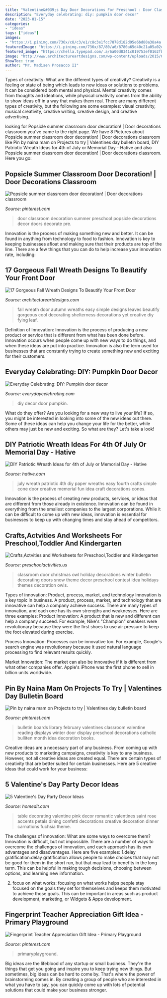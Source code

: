 ```yaml
---
title: "Valentine&#039;s Day Door Decorations For Preschool : Door Classroom Decoration Summer Preschool Popsicle Decorations Decor Doors Decorate Pre"
description: "Everyday celebrating: diy: pumpkin door decor"
date: "2023-01-15"
categories:
- "ideas"
tags: ["ideas"]
images:
- "https://i.pinimg.com/736x/c8/c3/e1/c8c3e1fcc7878d182d95e6bd80a38a4a.jpg"
featuredImage: "https://i.pinimg.com/736x/87/80/a6/8780a65d40c21a05a02c47db1778755e.jpg"
featured_image: "https://chella.typepad.com/.a/6a00d8341c019753ef0162fbc47019970d-600wi"
image: "http://www.architectureartdesigns.com/wp-content/uploads/2015/08/648-630x945.jpg"
ShowToc: true
author: "Mr. Madisen Prosacco II"
---
```



Types of creativity: What are the different types of creativity?
Creativity is a feeling or state of being which leads to new ideas or solutions to problems. It can be considered both mental and physical. Mental creativity comes from thoughts and ideations, while physical creativity comes from the ability to show ideas off in a way that makes them real. There are many different types of creativity, but the following are some examples: visual creativity, musical creativity, creative writing, creative design, and creative advertising.

	

		
looking for Popsicle summer classroom door decoration! | Door decorations classroom you've came to the right page. We have 8 Pictures about Popsicle summer classroom door decoration! | Door decorations classroom like Pin by naina mam on Projects to try | Valentines day bulletin board, DIY Patriotic Wreath Ideas for 4th of July or Memorial Day - Hative and also Popsicle summer classroom door decoration! | Door decorations classroom. Here you go:
		
    
## Popsicle Summer Classroom Door Decoration! | Door Decorations Classroom

<img loading=lazy src="https://i.pinimg.com/736x/28/ed/e6/28ede6ce361c7db24edc9ebe4378acc0.jpg" onerror="this.onerror=null;this.src='https://tse1.mm.bing.net/th?id=OIP.ZHgoVtpRD_ga00y5uMXrGwHaJ3&amp;pid=15.1';" alt="Popsicle summer classroom door decoration! | Door decorations classroom">

_Source: pinterest.com_

>door classroom decoration summer preschool popsicle decorations decor doors decorate pre. 

	

Innovation is the process of making something new and better. It can be found in anything from technology to food to fashion. Innovation is key to keeping businesses afloat and making sure that their products are top of the line. There are a few things that you can do to help increase your innovation rate, including:

    
## 17 Gorgeous Fall Wreath Designs To Beautify Your Front Door

<img loading=lazy src="http://www.architectureartdesigns.com/wp-content/uploads/2015/08/648-630x945.jpg" onerror="this.onerror=null;this.src='https://tse3.mm.bing.net/th?id=OIP.iZzAR1y-9d-wDK-g9rj0kQHaLH&amp;pid=15.1';" alt="17 Gorgeous Fall Wreath Designs To Beautify Your Front Door">

_Source: architectureartdesigns.com_

>fall wreath door autumn wreaths easy simple designs leaves beautify gorgeous cool decorating shelterness decorations yet creative diy fying leaf. 

	

Definition of Innovation:
Innovation is the process of producing a new product or service that is different from what has been done before. Innovation occurs when people come up with new ways to do things, and when these ideas are put into practice. Innovation is also the term used for businesses that are constantly trying to create something new and exciting for their customers.

    
## Everyday Celebrating: DIY: Pumpkin Door Decor

<img loading=lazy src="https://chella.typepad.com/.a/6a00d8341c019753ef0162fbc47019970d-600wi" onerror="this.onerror=null;this.src='https://tse3.mm.bing.net/th?id=OIP.FxYDBSzj72hsXs0DsQsFsAC_FF&amp;pid=15.1';" alt="Everyday Celebrating: DIY: Pumpkin door decor">

_Source: everydaycelebrating.com_

>diy decor door pumpkin. 

	

What do they offer?
Are you looking for a new way to live your life? If so, you might be interested in looking into some of the new ideas out there. Some of these ideas can help you change your life for the better, while others may just be new and exciting. So what are they? Let's take a look!

    
## DIY Patriotic Wreath Ideas For 4th Of July Or Memorial Day - Hative

<img loading=lazy src="https://hative.com/wp-content/uploads/2015/03/patriotic-wreaths/8-patriotic-wreath-decoration-idea.jpg" onerror="this.onerror=null;this.src='https://tse4.mm.bing.net/th?id=OIP.n8OqAjFCzkUlGSaZzLgmKAHaJ4&amp;pid=15.1';" alt="DIY Patriotic Wreath Ideas for 4th of July or Memorial Day - Hative">

_Source: hative.com_

>july wreath patriotic 4th diy paper wreaths easy fourth crafts simple cone door creative memorial fun idea craft decorations cones. 

	

Innovation is the process of creating new products, services, or ideas that are different from those already in existence. Innovation can be found in everything from the smallest companies to the largest corporations. While it can be difficult to come up with new ideas, innovation is essential for businesses to keep up with changing times and stay ahead of competitors.

    
## Crafts,Actvities And Worksheets For Preschool,Toddler And Kindergarten

<img loading=lazy src="http://www.preschoolactivities.us/wp-content/uploads/2015/03/Owl-Christmas-Holiday-Classroom-Door.jpg" onerror="this.onerror=null;this.src='https://tse1.mm.bing.net/th?id=OIP.ZQw0aZnqc5WeF6BAmtkUHAHaJ4&amp;pid=15.1';" alt="Crafts,Actvities and Worksheets for Preschool,Toddler and Kindergarten">

_Source: preschoolactivities.us_

>classroom door christmas owl holiday decorations winter bulletin decorating doors snow theme decor preschool contest idea holidays themes decoration owls. 

	

Types of innovation: Product, process, market, and technology
Innovation is a key topic in business. A product, process, market, and technology that are innovative can help a company achieve success. There are many types of innovation, and each one has its own strengths and weaknesses. Here are three examples: 
Product Innovation: A product that is new and different can help a company succeed. For example, Nike's "Champion" sneakers were revolutionary because they were the first shoes to use air pressure to keep the foot elevated during exercise.

Process Innovation: Processes can be innovative too. For example, Google's search engine was revolutionary because it used natural language processing to find relevant results quickly.

Market Innovation: The market can also be innovative if it is different from what other companies offer. Apple's iPhone was the first phone to sell in billion units worldwide.

    
## Pin By Naina Mam On Projects To Try | Valentines Day Bulletin Board

<img loading=lazy src="https://i.pinimg.com/736x/c8/c3/e1/c8c3e1fcc7878d182d95e6bd80a38a4a.jpg" onerror="this.onerror=null;this.src='https://tse4.mm.bing.net/th?id=OIP.o-3Xdf-KJK2q_6dskh6SwQHaJ2&amp;pid=15.1';" alt="Pin by naina mam on Projects to try | Valentines day bulletin board">

_Source: pinterest.com_

>bulletin boards library february valentines classroom valentine reading displays winter door display preschool decorations catholic bulliten month idea decoration books. 

	

Creative ideas are a necessary part of any business. From coming up with new products to marketing campaigns, creativity is key to any business. However, not all creative ideas are created equal. There are certain types of creativity that are better suited for certain businesses. Here are 5 creative ideas that could work for your business:

    
## 5 Valentine&#039;s Day Party Decor Ideas

<img loading=lazy src="http://cdn.homedit.com/wp-content/uploads/2013/01/contemporary-valentines-day-dining-room.jpg" onerror="this.onerror=null;this.src='https://tse4.mm.bing.net/th?id=OIP.U1c8Uk3Gz4ckp2OuI6mDyQHaLH&amp;pid=15.1';" alt="5 Valentine&#039;s Day Party Decor Ideas">

_Source: homedit.com_

>table decorating valentine pink decor romantic valentines saint rose accents petals dining confetti decorations creative decoration dinner carnations fuchsia theme. 

	

The challenges of innovation: What are some ways to overcome them?
Innovation is difficult, but not impossible. There are a number of ways to overcome the challenges of innovation, and each approach has its own advantages and disadvantages. Here are five examples:
1.delay gratification:delay gratification allows people to make choices that may not be good for them in the short run, but that may lead to benefits in the long term. This can be helpful in making tough decisions, choosing between options, and learning new information.

2. focus on what works: focusing on what works helps people stay focused on the goals they set for themselves and keeps them motivated to achieve those goals. This can be important in areas such as product development, marketing, or Widgets & Apps development.


    
## Fingerprint Teacher Appreciation Gift Idea - Primary Playground

<img loading=lazy src="https://i.pinimg.com/736x/87/80/a6/8780a65d40c21a05a02c47db1778755e.jpg" onerror="this.onerror=null;this.src='https://tse1.mm.bing.net/th?id=OIP.Eh5e6cu3Ci-Y8yJt0y3tfQHaLH&amp;pid=15.1';" alt="Fingerprint Teacher Appreciation Gift Idea - Primary Playground">

_Source: pinterest.com_

>primaryplayground. 

	

Big ideas are the lifeblood of any startup or small business. They're the things that get you going and inspire you to keep trying new things. But sometimes, big ideas can be hard to come by. That's where the power of brainstorming comes in. By creating a group of people who are interested in what you have to say, you can quickly come up with lots of potential solutions that could make your business stronger.

